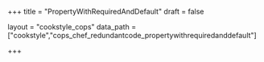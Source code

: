 +++
title = "PropertyWithRequiredAndDefault"
draft = false

layout = "cookstyle_cops"
data_path = ["cookstyle","cops_chef_redundantcode_propertywithrequiredanddefault"]

+++

<!-- The content of this page is automatically generated from the
cops_chef_redundantcode_propertywithrequiredanddefault.yml file in github.com/chef/cookstyle/blob/master/docs-chef-io/data/cookstyle/. -->
